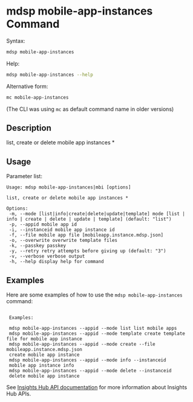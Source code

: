 # mdsp mobile-app-instances Command

Syntax:

```bash
mdsp mobile-app-instances
```

Help:

```bash
mdsp mobile-app-instances --help
```

Alternative form:

```bash
mc mobile-app-instances
```

(The CLI was using `mc` as default command name in older versions)

## Description

list, create or delete mobile app instances *

## Usage

Parameter list:

```text
Usage: mdsp mobile-app-instances|mbi [options]

list, create or delete mobile app instances *

Options:
 -m, --mode [list|info|create|delete|update|template] mode [list | info | create | delete | update | template] (default: "list")
 -p, --appid mobile app id
 -i, --instanceid mobile app instance id
 -f, --file mobile app file [mobileapp.instance.mdsp.json]
 -o, --overwrite overwrite template files
 -k, --passkey passkey
 -y, --retry retry attempts before giving up (default: "3")
 -v, --verbose verbose output
 -h, --help display help for command

```

## Examples

Here are some examples of how to use the `mdsp mobile-app-instances` command:

```text

 Examples:

 mdsp mobile-app-instances --appid --mode list list mobile apps
 mdsp mobile-app-instances --appid --mode template create template file for mobile app instance
 mdsp mobile-app-instances --appid --mode create --file mobileapp.instance.mdsp.json 
 create mobile app instance
 mdsp mobile-app-instances --appid --mode info --instanceid 
 mobile app instance info
 mdsp mobile-app-instances --appid --mode delete --instanceid 
 delete mobile app instance

```

See [Insights Hub API documentation](https://documentation.mindsphere.io/MindSphere/apis/index.html) for more information about Insights Hub APIs.
